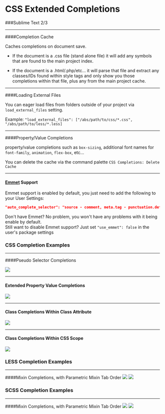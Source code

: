 CSS Extended Completions
===================

###Sublime Text 2/3

----

####Completion Cache

Caches completions on document save.

* If the document is a .css file (stand alone file) it will add any symbols that are found to the main project index.

* If the document is a .html/.php/etc... it will parse that file and extract any classes/IDs found within style tags and only show you those completions within that file, plus any from the main project cache.

----

####Loading External Files

You can eager load files from folders outside of your project via `load_external_files` setting.

Example: `"load_external_files": ["/abs/path/to/css/*.css", "/abs/path/to/less/*.less]`

----

####Property/Value Completions

property/value completions such as `box-sizing`, additional font names for `font-family`, `animation`, `flex-box`, etc...

You can delete the cache via the command palette `CSS Completions: Delete Cache`

----

#### [Emmet](http://emmet.io) Support

Emmet support is enabled by default, you just need to add the following to your User Settings:

```json
"auto_complete_selector": "source - comment, meta.tag - punctuation.definition.tag.begin, text.html.basic"
```

Don't have Emmet? No problem, you won't have any problems with it being enable by default.  
Still want to disable Emmet support? Just set `"use_emmet": false` in the user's package settings

### CSS Completion Examples
----
####Pseudo Selector Completions

![](https://dl.dropboxusercontent.com/u/4790638/images/ST-pseudo-selector.png)

----
#### Extended Property Value Completions

![](https://dl.dropboxusercontent.com/u/4790638/images/ST-extended-css-property-values-2.png)

----
#### Class Completions Within Class Attribute
![](https://dl.dropboxusercontent.com/u/4790638/images/ST-class-completion-in-class-attribute-2.png)

----
#### Class Completions Within CSS Scope
![](https://dl.dropboxusercontent.com/u/4790638/images/ST-class-completion-in-css.png)

### LESS Completion Examples
----
####Mixin Completions, with Parametric Mixin Tab Order
![](https://dl.dropboxusercontent.com/u/4790638/images/ST-LESS-mixin-completions.png)
![](https://dl.dropboxusercontent.com/u/4790638/images/ST-LESS-mixin-completions-with-snippet-tabbing.png)

### SCSS Completion Examples
----
####Mixin Completions, with Parametric Mixin Tab Order
![](https://dl.dropboxusercontent.com/u/4790638/images/ST-SCSS-mixin-completions.png)
![](https://dl.dropboxusercontent.com/u/4790638/images/ST-SCSS-mixin-completions-with-snippet-tabbing.png)


